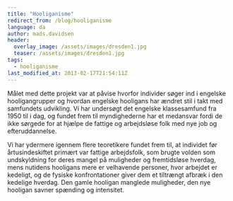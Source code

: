 ```yaml
---
title: "Hooliganisme"
redirect_from: /blog/hooliganisme
language: da
author: mads.davidsen
header:
  overlay_image: /assets/images/dresden1.jpg
  teaser: /assets/images/dresden1.jpg
tags:
  - hooliganisme
last_modified_at: 2013-02-17T21:54:11Z
---
```


Målet med dette projekt var at påvise hvorfor individer søger ind i engelske hooligangrupper og hvordan engelske hooligans har ændret stil i takt med samfundets udvikling. Vi har undersøgt det engelske klassesamfund fra 1950 til i dag, og fundet frem til myndighederne har et medansvar fordi de ikke sørgede for at hjælpe de fattige og arbejdsløse folk med nye job og efteruddannelse.

Vi har ydermere igennem flere teoretikere fundet frem til, at individet før årtusindeskiftet primært var fattige arbejdsfolk, som brugte volden som undskyldning for deres mangel på muligheder og fremtidsløse hverdag, mens nutidens hooligans mere er velhavende personer, hvor arbejdet er kedeligt, og de fysiske konfrontationer giver dem et tiltrængt afbræk i den kedelige hverdag. Den gamle hooligan manglede muligheder, den nye hooligan savner spænding og intensitet.
